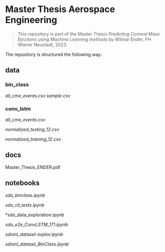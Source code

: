 # Master Thesis Aerospace Engineering
> This repository is part of the Master Thesis *Predicting Coronal Mass Ejections using Machine Learning methods* by Wilmar Ender, FH Wiener Neustadt, 2023.

The repository is structured the following way:
## data
### bin_class
*all_cme_events.csv*
*sample.csv*
### conv_lstm
*all_cme_events.csv*

*normalized_testing_12.csv*

*normalized_training_12.csv*


## docs
Master_Thesis_ENDER.pdf


## notebooks
*sdo_binclass.ipynb*

*sdo_cli_tests.ipynb*

*sdo_data_exploration.ipynb

*sdo_e2e_ConvLSTM_171.ipynb*

*sdoml_dataset-explor.ipynb*

*sdoml_dataset_BinClass.ipynb*
